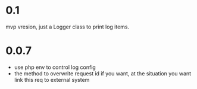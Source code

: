 # 0.1 
mvp vresion, just a Logger class to print log items.


# 0.0.7
* use php env to control log config
* the method to overwrite request id if you want, at the situation you want link this req to external system

